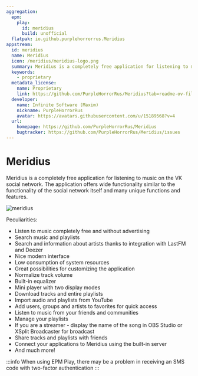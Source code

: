 ```yaml
---
aggregation:
  epm:
    play:
      id: meridius
      build: unofficial
  flatpak: io.github.purplehorrorrus.Meridius
appstream:
  id: meridius
  name: Meridius
  icon: /meridius/meridius-logo.png
  summary: Meridius is a completely free application for listening to music on the VK social network
  keywords:
    - proprietary
  metadata_license:
    name: Proprietary
    link: https://github.com/PurpleHorrorRus/Meridius?tab=readme-ov-file#-пользовательское-соглашение
  developer:
    name: Infinite Software (Maxim)
    nickname: PurpleHorrorRus
    avatar: https://avatars.githubusercontent.com/u/15189568?v=4
  url:
    homepage: https://github.com/PurpleHorrorRus/Meridius
    bugtracker: https://github.com/PurpleHorrorRus/Meridius/issues
---
```


# Meridius

Meridius is a completely free application for listening to music on the VK social network. The application offers wide functionality similar to the functionality of the social network itself and many unique functions and features.

![meridius](/meridius/meridius-0.png)

Peculiarities:

- Listen to music completely free and without advertising
- Search music and playlists
- Search and information about artists thanks to integration with LastFM and Deezer
- Nice modern interface
- Low consumption of system resources
- Great possibilities for customizing the application
- Normalize track volume
- Built-in equalizer
- Mini player with two display modes
- Download tracks and entire playlists
- Import audio and playlists from YouTube
- Add users, groups and artists to favorites for quick access
- Listen to music from your friends and communities
- Manage your playlists
- If you are a streamer - display the name of the song in OBS Studio or XSplit Broadcaster for broadcast
- Share tracks and playlists with friends
- Connect your applications to Meridius using the built-in server
- And much more!

<!--@include: @en/apps/.parts/install/content-flatpak.md-->
<!--@include: @en/apps/.parts/install/content-epm-play.md-->

:::info
When using EPM Play, there may be a problem in receiving an SMS code with two-factor authentication
:::
